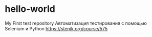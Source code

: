 # hello-world
My First test repository
Автоматизация тестирования с помощью Selenium и Python
https://stepik.org/course/575
